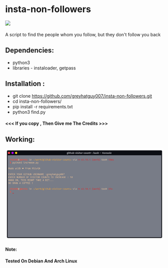 # insta-non-followers
![](https://camo.githubusercontent.com/7998890254268d8ed476c9f66d3fa59d21dd354d2090036083c82af4cda2a0eb/68747470733a2f2f666f7274686562616467652e636f6d2f696d616765732f6261646765732f6275696c742d776974682d6c6f76652e737667)
<br></br>
A script to find the people whom you follow, but they don't follow you back



## Dependencies:
  - python3 
  - libraries - instaloader, getpass
  
## Installation :

* git clone https://github.com/greyhatguy007/insta-non-followers.git
* cd insta-non-followers/
* pip install -r requirements.txt
* python3 find.py

#### <<< If you copy , Then Give me The Credits >>>

## Working:

![image](https://github.com/greyhatguy007/increase-visitor-counter/blob/main/working.png)



#### Note:
#### Tested On Debian And Arch Linux


